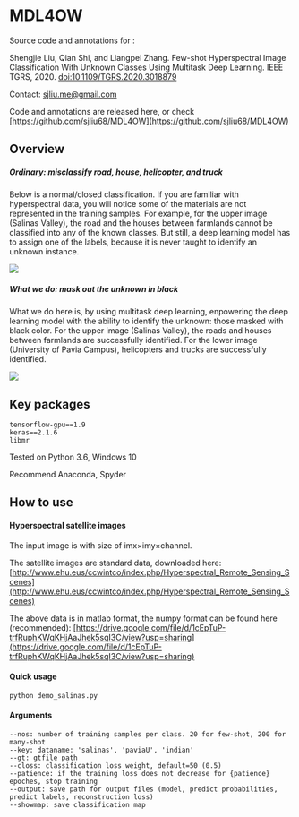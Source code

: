 # MDL4OW

Source code and annotations for :

Shengjie Liu, Qian Shi, and Liangpei Zhang. Few-shot Hyperspectral Image Classification With Unknown Classes Using Multitask Deep Learning. IEEE TGRS, 2020. [doi:10.1109/TGRS.2020.3018879](https://doi.org/10.1109/TGRS.2020.3018879)

Contact: <sjliu.me@gmail.com>

Code and annotations are released here, or check [https://github.com/sjliu68/MDL4OW](https://github.com/sjliu68/MDL4OW)

## Overview
##### Ordinary: misclassify road, house, helicopter, and truck 
Below is a normal/closed classification. If you are familiar with hyperspectral data, you will notice some of the materials are not represented in the training samples. For example, for the upper image (Salinas Valley), the road and the houses between farmlands cannot be classified into any of the known classes. But still, a deep learning model has to assign one of the labels, because it is never taught to identify an unknown instance.

![](https://sjliu.me/images/mdl4ow1.png)

##### What we do: mask out the unknown in black
What we do here is, by using multitask deep learning, enpowering the deep learning model with the ability to identify the unknown: those masked with black color. 
For the upper image (Salinas Valley), the roads and houses between farmlands are successfully identified.
For the lower image (University of Pavia Campus), helicopters and trucks are successfully identified. 

![](https://sjliu.me/images/mdl4ow2.png)




## Key packages
    tensorflow-gpu==1.9
    keras==2.1.6
    libmr
    
Tested on Python 3.6, Windows 10

Recommend Anaconda, Spyder
    
## How to use
#### Hyperspectral satellite images
The input image is with size of imx×imy×channel. 

The satellite images are standard data, downloaded here: [http://www.ehu.eus/ccwintco/index.php/Hyperspectral_Remote_Sensing_Scenes](http://www.ehu.eus/ccwintco/index.php/Hyperspectral_Remote_Sensing_Scenes)

The above data is in matlab format, the numpy format can be found here (recommended):
[https://drive.google.com/file/d/1cEpTuP-trfRuphKWqKHjAaJhek5sqI3C/view?usp=sharing](https://drive.google.com/file/d/1cEpTuP-trfRuphKWqKHjAaJhek5sqI3C/view?usp=sharing)



#### Quick usage
    python demo_salinas.py

#### Arguments
    --nos: number of training samples per class. 20 for few-shot, 200 for many-shot
    --key: dataname: 'salinas', 'paviaU', 'indian'
    --gt: gtfile path
    --closs: classification loss weight, default=50 (0.5)
    --patience: if the training loss does not decrease for {patience} epoches, stop training
    --output: save path for output files (model, predict probabilities, predict labels, reconstruction loss)
    --showmap: save classification map

